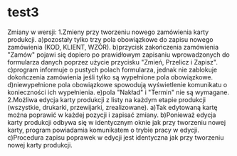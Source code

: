 # test3
Zmiany w wersji:
1.Zmieny przy tworzeniu nowego zamówienia karty produkcji.
  a)pozostały tylko trzy pola obowiązkowe do zapisu nowego zamówienia (KOD, KLIENT, WZÓR).
  b)przycisk zakończenia zamówienia "Zamów" pojawi się dopiero po prawidłowym zapisaniu wprowadzonych do formularza danych poprzez użycie przycisku "Zmień, Przelicz i Zapisz".
  c)program informuje o pustych polach formularza, jednak nie zablokuje dokończenia zamówienia jeśli tylko są wypełnione pola obowiązkowe.
  d)niewypełnione pola obowiązkowe spowodują wyświetlenie komunikatu o konieczności ich wypełnienia.
  e)pola "Nakład" i "Termin" nie są wymagane.
2.Możliwa edycja karty produkcji z listy na każdym etapie produkcji (wszystkie, drukarki, przewijarki, zrealizowane). 
  a)Tak edytowaną kartę można poprawić w każdej pozycji i zapisać zmiany.
  b)Ponieważ edycja karty produkcji odbywa się w identycznym oknie jak przy tworzeniu nowej karty, program powiadamia komunikatem o trybie pracy w edycji.
  c)Procedura zapisu poprawek w edycji jest identyczna jak przy tworzeniu nowej karty produkcji.

